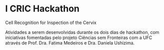 # I CRIC Hackathon
Cell Recognition for Inspection of the Cervix

Atividades a serem desenvolvidas durante os dois dias de hackathon, com iniciativas fomentadas pelo projeto Ciências sem Fronteiras com a UFC através de Prof. Dra. Fatima Medeiros e Dra. Daniela Ushizima.

